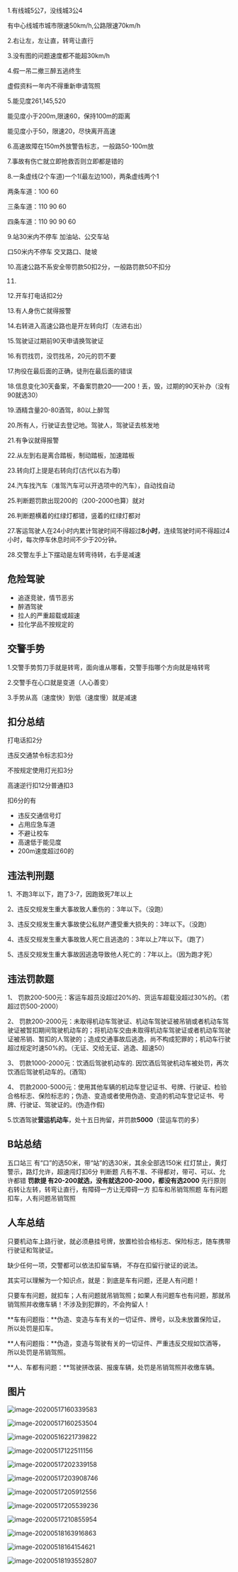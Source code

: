 1.有线城5公7，没线城3公4

有中心线城市城市限速50km/h,公路限速70km/h

2.右让左，左让直，转弯让直行

3.没有图的问题速度都不能超30km/h

4.假一吊二撤三醉五逃终生

虚假资料一年内不得重新申请驾照

5.能见度261,145,520

能见度小于200m,限速60，保持100m的距离

能见度小于50，限速20，尽快离开高速

6.高速故障在150m外放警告标志，一般路50-100m放

7.事故有伤亡就立即抢救否则立即都是错的

8.一条虚线(2个车道)一个1(最左边100)，两条虚线两个1

两条车道：100	60

三条车道：110	90	60

四条车道：110	90	90	60

9.站30米内不停车   加油站、公交车站

口50米内不停车	交叉路口、陡坡

10.高速公路不系安全带罚款50扣2分，一般路罚款50不扣分

11.

12.开车打电话扣2分

13.有人身伤亡就得报警

14.右转进入高速公路也是开左转向灯（左进右出）

15.驾驶证过期前90天申请换驾驶证

16.有罚找罚，没罚找吊，20元的罚不要

17.拘役在最后面的正确，徒刑在最后面的错误

18.信息变化30天备案，不备案罚款20——200！丢，毁，过期的90天补办（没有90就选30）

19.酒精含量20-80酒驾，80以上醉驾

20.所有人，行驶证去登记地。驾驶人，驾驶证去核发地

21.有争议就得报警

22.从左到右是离合踏板，制动踏板，加速踏板

23.转向灯上提是右转向灯(古代以右为尊)

24.汽车找汽车（准驾汽车可以开选项中的汽车），自动找自动

25.判断题罚款出现200的（200-2000也算）就对

26.判断题横着的红绿灯都错，竖着的红绿灯都对

27.客运驾驶人在24小时内累计驾驶时间不得超过**8小时**，连续驾驶时间不得超过4小时，每次停车休息时间不少于20分钟。

28.交警左手上下摆动是左转弯待转，右手是减速

## 危险驾驶

- 追逐竞驶，情节恶劣
- 醉酒驾驶
- 拉人的严重超载或超速
- 拉化学品不按规定的

## 交警手势

1.交警手势剪刀手就是转弯，面向谁从哪看，交警手指哪个方向就是啥转弯

2.交警手在心口就是变道（人心善变）

3.手势从高（速度快）到低（速度慢）就是减速



## 扣分总结

打电话扣2分

违反交通禁令标志扣3分

不按规定使用灯光扣3分

高速逆行扣12分普通扣3

扣6分的有

- 违反交通信号灯
- 占用应急车道
- 不避让校车
- 高速低于能见度
- 200m速度超过60的

## 违法判刑题

1、不跑3年以下，跑了3-7，因跑致死7年以上

2、违反交规发生重大事故致人重伤的：3年以下。（没跑）

3、违反交规发生重大事故使公私财产遭受重大损失的：3年以下。（没跑）

4、违反交规发生重大事故致人死亡且逃逸的：3年以上7年以下。（跑了）

5、违反交规发生重大事故因逃逸导致他人死亡的：7年以上。（因为跑才死）

## **违法罚款题**

1、 罚款200-500元：客运车超员没超过20%的、货运车超载没超过30%的。（若超过罚500-2000）

2、 罚款200-2000元：未取得机动车驾驶证、机动车驾驶证被吊销或者机动车驾驶证被暂扣期间驾驶机动车的；将机动车交由未取得机动车驾驶证或者机动车驾驶证被吊销、暂扣的人驾驶的；造成交通事故后逃逸，尚不构成犯罪的；机动车行驶超过规定时速50%的。（无证、交给无证、逃逸、超速50）

3、 罚款1000-2000元：饮酒后驾驶机动车的. 因饮酒后驾驶机动车被处罚，再次饮酒后驾驶机动车的。(酒驾)

4、 罚款2000-5000元：使用其他车辆的机动车登记证书、号牌、行驶证、检验合格标志、保险标志的；伪造、变造或者使用伪造、变造的机动车登记证书、号牌、行驶证、驾驶证的。(伪造作假)

5.饮酒驾驶**营运机动车**，处十五日拘留，并罚款**5000**（营运车罚的多）

## B站总结

五口站三 有“口”的选50米，带“站”的选30米，其余全部选150米
红灯禁止，黄灯警示，路灯允许，超速闯灯扣6分
判断题 凡有不准、不得都对，带可、可以、允许都错
**罚款提 有20-200就选，没有就选200-2000，都没有选2000**
先行原则 右转让左转，转弯让直行，有障碍一方让无障碍一方
扣车和吊销驾照题 车有问题扣车，人有问题吊销驾照

## 人车总结

只要机动车上路行驶，就必须悬挂号牌，放置检验合格标志、保险标志，随车携带行驶证和驾驶证。

缺少任何一项，交警都可以依法扣留车辆， 不存在扣留行驶证的说法。

其实可以理解为一个知识点，就是：到底是车有问题，还是人有问题！

只要车有问题，就扣车；人有问题就吊销驾照；如果人有问题车也有问题，那就吊销驾照并收缴车辆！不涉及到犯罪的，不会拘留人！

**车有问题指：**伪造、变造与车有关的一切证件、牌号，以及未放置保险证，所以处罚是扣车。

**人有问题指：**伪造，变造与驾驶有关的一切证件、严重违反交规如饮酒等，所以处罚是吊销驾照。

**人、车都有问题：**驾驶拼改装、报废车辆，处罚是吊销驾照并收缴车辆。

## 图片

![image-20200517160339583](https://cdn.jsdelivr.net/gh/zss192/Typora-notes@latest/images/image-20200517160339583.png)

![image-20200517160253504](https://cdn.jsdelivr.net/gh/zss192/Typora-notes@latest/images/image-20200517160253504.png)

![image-20200516221739822](https://cdn.jsdelivr.net/gh/zss192/Typora-notes@latest/images/image-20200517122511156.png)

![image-20200517122511156](https://cdn.jsdelivr.net/gh/zss192/Typora-notes@latest/images/image-20200516221739822.png)

![image-20200517202339158](https://cdn.jsdelivr.net/gh/zss192/Typora-notes@latest/images/image-20200517202339158.png)

![image-20200517203908746](https://cdn.jsdelivr.net/gh/zss192/Typora-notes@latest/images/image-20200517203908746.png)

![image-20200517205912556](https://cdn.jsdelivr.net/gh/zss192/Typora-notes@latest/images/image-20200517205912556.png)

![image-20200517205539236](https://cdn.jsdelivr.net/gh/zss192/Typora-notes@latest/images/image-20200517205539236.png)

![image-20200517210855954](https://cdn.jsdelivr.net/gh/zss192/Typora-notes@latest/images/image-20200517210855954.png)

![image-20200518163916863](https://cdn.jsdelivr.net/gh/zss192/Typora-notes@latest/images/image-20200518163916863.png)

![image-20200518164154621](https://cdn.jsdelivr.net/gh/zss192/Typora-notes@latest/images/image-20200518164154621.png)

![image-20200518193552807](https://cdn.jsdelivr.net/gh/zss192/Typora-notes@latest/images/image-20200518193552807.png)

